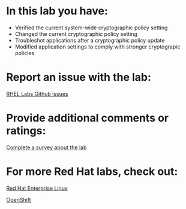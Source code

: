 # In this lab you have:
* Verified the current system-wide cryptographic policy setting
* Changed the current cryptographic policy setting
* Troubleshot applications after a cryptographic policy update
* Modified application settings to comply with stronger cryptograpic policies

# Report an issue with the lab:
[RHEL Labs Github issues](https://github.com/rhel-labs/learn-katacoda/issues)


# Provide additional comments or ratings:
[Complete a survey about the lab](https://forms.gle/vipkbKFYcKx9YYSs6)

# For more Red Hat labs, check out:
[Red Hat Enterprise Linux](https://lab.redhat.com)

[OpenShift](https://learn.openshift.com)

